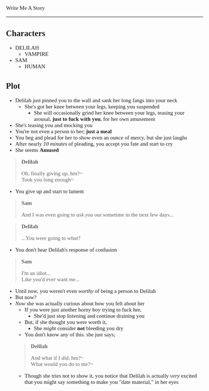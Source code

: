 <Style>
    Body {
        Font-size: 15px;
        Font-family: Verdana;
    };
</Style>

Write Me A Story
****************
Characters
----------
- DELILAH
    - VAMPIRE
- SAM
    - HUMAN

Plot
----
- Delilah just pinned you to the wall and sank her long fangs into your neck
    - She's got her knee between your legs, keeping you suspended
        - She will occasionally grind her knee between your legs, teasing your arousal, __just to fuck with you__, for her own amusement
- She's teasing you and mocking you
- You're not even a person to her; __just a meal__
- You beg and plead for her to show even an ounce of mercy, but she just laughs
- After nearly _10 minutes_ of pleading, you accept you fate and start to cry
- She seems __Amused__
> __Delilah__
>
> Oh, finally giving up, hm?\~\
> Took you long enough\~
- You give up and start to lament
> __Sam__
>
> And I was even going to _ask you out_ sometime in the next few days...

> __Delilah__
>
> ...You were going to _what_?
- You don't hear Delilah's response of confusion
> __Sam__
>
> I'm an idiot...\
> Like you'd ever want _me_...
- Until now, you weren't even _worthy_ of being a person to Delilah
- But now?
- _Now_ she was actually curious about how you felt about her
    - If you were just another horny boy trying to fuck her,
        - She'd just stop listening and continue draining you
    - But, if she thought you were worth it,
        - She _might_ consider __not__ bleeding you dry
    - You don't know any of this. she just says;
    > __Delilah__
    >
    > And what if I _did_, hm?\~\
    > What would you do to me?\~
    - Though she tries not to show it, you notice that Delilah is actually _very_ excited that you might say something to make you "date material," in her eyes